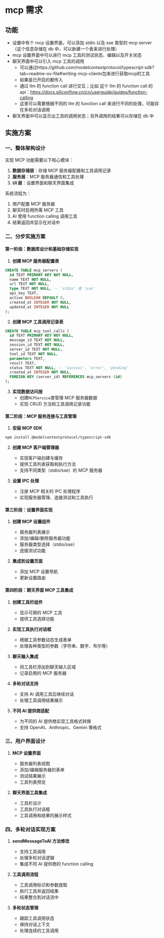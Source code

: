 # mcp 需求

## 功能

- 设置中有个 mcp 设置界面，可以添加 stdio 以及 sse 类型的 mcp server（这个信息存储在 db 中，可以新建一个表来进行处理）
- mcp 设置界面中可以进行 mcp 工具的测试状态、编辑以及开关状态
- 聊天界面中可以引入 mcp 工具的调用
  - 可以通过https://github.com/modelcontextprotocol/typescript-sdk?tab=readme-ov-file#writing-mcp-clients包来进行获取mcp的工具
  - 如果是已开启的都传入
  - 通过 llm 的 function call 进行交互；比如 这个 llm 的 function call 的 api：https://docs.siliconflow.cn/cn/userguide/guides/function-calling
  - 这里可以需要根据不同的 llm 的 function call 来进行不同的处理，可能存在多轮对话调用
- 聊天界面中可以显示出工具的调用状态；另外调用的结果可以存储在 db 中

## 实施方案

### 一、整体架构设计

实现 MCP 功能需要以下核心模块：

1. **数据存储层**：存储 MCP 服务器配置和工具调用记录
2. **服务层**：MCP 服务器通信和工具处理
3. **UI 层**：设置界面和聊天界面集成

系统流程为：

1. 用户配置 MCP 服务器
2. 聊天时启用所需 MCP 工具
3. AI 使用 function calling 调用工具
4. 结果返回并显示在对话中

### 二、分步实施方案

#### 第一阶段：数据库设计和基础存储实现

1. **创建 MCP 服务器配置表**

```sql
CREATE TABLE mcp_servers (
  id TEXT PRIMARY KEY NOT NULL,
  name TEXT NOT NULL,
  url TEXT NOT NULL,
  type TEXT NOT NULL, -- 'stdio' 或 'sse'
  api_key TEXT,
  active BOOLEAN DEFAULT 0,
  created_at INTEGER NOT NULL,
  updated_at INTEGER NOT NULL
);
```

2. **创建 MCP 工具调用记录表**

```sql
CREATE TABLE mcp_tool_calls (
  id TEXT PRIMARY KEY NOT NULL,
  message_id TEXT NOT NULL,
  session_id TEXT NOT NULL,
  server_id TEXT NOT NULL,
  tool_id TEXT NOT NULL,
  parameters TEXT,
  result TEXT,
  status TEXT NOT NULL, -- 'success', 'error', 'pending'
  created_at INTEGER NOT NULL,
  FOREIGN KEY (server_id) REFERENCES mcp_servers (id)
);
```

3. **实现数据访问层**
   - 创建`MCPService`类管理 MCP 服务器数据
   - 实现 CRUD 方法和工具调用记录功能

#### 第二阶段：MCP 服务连接与工具管理

1. **安装 MCP SDK**

```bash
npm install @modelcontextprotocol/typescript-sdk
```

2. **创建 MCP 客户端管理器**

   - 实现客户端创建与缓存
   - 提供工具列表获取和执行方法
   - 支持不同类型（stdio/sse）的 MCP 服务器

3. **设置 IPC 处理**
   - 注册 MCP 相关的 IPC 处理程序
   - 实现服务器管理、连接测试和工具执行

#### 第三阶段：设置界面实现

1. **创建 MCP 设置组件**

   - 服务器列表展示
   - 添加/编辑/删除服务器功能
   - 服务器类型选择（stdio/sse）
   - 连接测试功能

2. **集成到设置页面**
   - 添加 MCP 设置导航
   - 更新设置路由

#### 第四阶段：聊天界面 MCP 工具集成

1. **创建工具栏组件**

   - 显示可用的 MCP 工具
   - 提供工具选择功能

2. **实现工具执行对话框**

   - 根据工具参数动态生成表单
   - 处理各种类型的参数（字符串、数字、布尔等）

3. **聊天输入集成**

   - 将工具栏添加到聊天输入区域
   - 记录启用的 MCP 服务器

4. **多轮对话支持**

   - 支持 AI 调用工具后继续对话
   - 处理工具调用结果展示

5. **不同 AI 提供商适配**
   - 为不同的 AI 提供商实现工具格式转换
   - 支持 OpenAI、Anthropic、Gemini 等格式

### 三、用户界面设计

1. **MCP 设置界面**

   - 服务器列表视图
   - 添加/编辑服务器的表单
   - 测试结果展示
   - 工具列表预览

2. **聊天界面工具集成**
   - 工具栏设计
   - 工具执行对话框
   - 工具调用和结果的展示样式

### 四、多轮对话实现方案

1. **sendMessageToAI 方法修改**

   - 支持工具调用
   - 处理多轮对话逻辑
   - 集成不同 AI 提供商的 function calling

2. **工具调用流程**

   - 工具调用标识和参数提取
   - 执行工具并返回结果
   - 结果整合到对话流中

3. **多轮状态管理**
   - 跟踪工具调用状态
   - 保持对话上下文
   - 处理连续的工具调用
